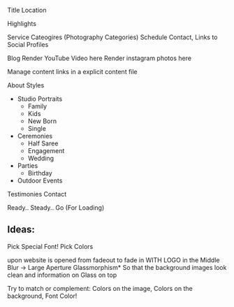 

Title
Location

Highlights

Service Cateogires (Photography Categories)
Schedule
Contact, Links to Social Profiles


Blog
Render YouTube Video here
Render instagram photos here


Manage content links in a explicit content file


About
Styles
- Studio Portraits
  - Family
  - Kids
  - New Born
  - Single
- Ceremonies
  - Half Saree
  - Engagement
  - Wedding
- Parties
  - Birthday
- Outdoor Events


Testimonies
Contact


Ready.. Steady.. Go (For Loading)



Ideas:
------
Pick Special Font!
Pick Colors

upon website is opened from fadeout to fade in WITH LOGO in the Middle
Blur -> Large Aperture
Glassmorphism* So that the background images look clean and information on Glass on top

Try to match or complement: Colors on the image, Colors on the background, Font Color!
